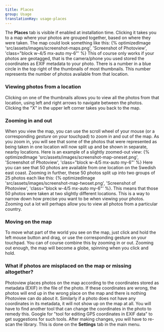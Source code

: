 ```yaml
---
title: Places
group: Usage
translationKey: usage-places
---
```


The **Places** tab is visible if enabled at installation time. Clicking it takes you to a map where your photos are grouped together, based on where they were taken. The map could look something like this:
{% optimizedImage 'src/assets/images/screenshot-maps.png', 'Screenshot of Photoview', 'class="block w-4/5 mx-auto my-6"' %}
This of course only works if your photos are geotagged, that is the camera/phone you used stored the coordinates as EXIF metadata to your photo. There is a number in a blue circle in the top right of the thumbnails of most thumbnails. This number represents the number of photos available from that location. 
### Viewing photos from a location ###
Clicking on one of the thumbnails allows you to view all the photos from that location, using left and right arrows to navigate between the photos. Clicking the "X" in the upper left corner takes you back to the map. 
### Zooming in and out ###
When you view the map, you can use the scroll wheel of your mouse (or a corresponding _gesture_ on your touchpad) to zoom in and out of the map. As you zoom in, you will see that some of the photos that were represented as being taken in one location will now split up and be shown in separate, nearby locations. Here is an example of a slightly zoomed-out view: {% optimizedImage 'src/assets/images/screenshot-map-oneset.png', 'Screenshot of Photoview', 'class="block w-4/5 mx-auto my-6"' %} Here you can see that 50 photos are available from one location on the Swedish east coast. Zooming in further, these 50 photos split up into two groups of 25 photos each like this: {% optimizedImage 'src/assets/images/screenshot-map-twoset.png', 'Screenshot of Photoview', 'class="block w-4/5 mx-auto my-6"' %}. This means that those 50 photos were taken at two slightly different locations. This is a way to narrow down how precise you want to be when viewing your photos. Zooming out a lot will perhaps allow you to view all photos from a particular country.
### Moving on the map ###
To move what part of the world you see on the map, just click and hold the left mouse button and drag, or use the corresponding gesture on your touchpad.  You can of course combine this by zooming in or out. Zooming out enough, the map will become a globe, spinning when you click and hold.
### What if photos are misplaced on the map or missing altogether? ###
Photoview places photos on the map according to the coordinates stored as metadata (EXIF) in the file of the photo. If these coordinates are wrong, the photos will end up in the wrong place on the map and there is nothing Photoview can do about it. Similarly if a photo does not have any coordinates in its metadata, it will not show up on the map at all. You will have to find another tool that can change the coordinates in the photo to remedy this. Google for "tool for editing GPS coordinates in EXIF data" to get suggestions for such tools. After making changes, you will have to re-scan the library. This is done on the **Settings** tab in the main menu.

